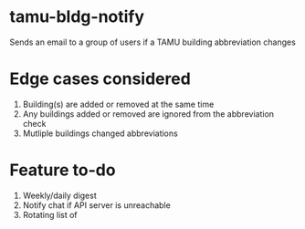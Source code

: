 # tamu-bldg-notify
Sends an email to a group of users if a TAMU building abbreviation changes

# Edge cases considered
1) Building(s) are added or removed at the same time
2) Any buildings added or removed are ignored from the abbreviation check
3) Mutliple buildings changed abbreviations

# Feature to-do
1) Weekly/daily digest
2) Notify chat if API server is unreachable
3) Rotating list of 